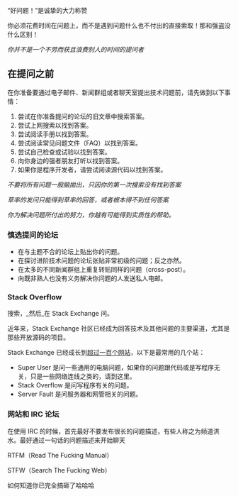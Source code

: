 
“好问题！”是诚挚的大力称赞

你必须花费时间在问题上，而不是遇到问题什么也不付出的直接索取！那和强盗没什么区别！

*你并不是一个不劳而获且浪费别人的时间的提问者*


## 在提问之前


在你准备要通过电子邮件、新闻群组或者聊天室提出技术问题前，请先做到以下事情：

1. 尝试在你准备提问的论坛的旧文章中搜索答案。
2. 尝试上网搜索以找到答案。
3. 尝试阅读手册以找到答案。
4. 尝试阅读常见问题文件（FAQ）以找到答案。
5. 尝试自己检查或试验以找到答案。
6. 向你身边的强者朋友打听以找到答案。
7. 如果你是程序开发者，请尝试阅读源代码以找到答案。

*不要将所有问题一股脑拋出，只因你的第一次搜索没有找到答案*

*草率的发问只能得到草率的回答，或者根本得不到任何答案* 

*你为解决问题所付出的努力，你越有可能得到实质性的帮助。*

### 慎选提问的论坛

- 在与主题不合的论坛上贴出你的问题。
- 在探讨进阶技术问题的论坛张贴非常初级的问题；反之亦然。
- 在太多的不同新闻群组上重复转贴同样的问题（cross-post）。
- 向既非熟人也没有义务解决你问题的人发送私人电邮。

### Stack Overflow

搜索，_然后_在 Stack Exchange 问。

近年来，Stack Exchange 社区已经成为回答技术及其他问题的主要渠道，尤其是那些开放源码的项目。


Stack Exchange 已经成长到[超过一百个网站](https://stackexchange.com/sites)，以下是最常用的几个站：

- Super User 是问一些通用的电脑问题，如果你的问题跟代码或是写程序无关，只是一些网络连线之类的，请到这里。
- Stack Overflow 是问写程序有关的问题。
- Server Fault 是问服务器和网管相关的问题。

### 网站和 IRC 论坛

在使用 IRC 的时候，首先最好不要发布很长的问题描述，有些人称之为频道洪水。最好通过一句话的问题描述来开始聊天


RTFM（Read The Fucking Manual）

STFW（Search The Fucking Web） 

如何知道你已完全搞砸了哈哈哈